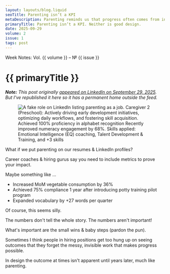 ```yaml
---
layout: layouts/blog.liquid
seoTitle: Parenting isn’t a KPI
metaDescription: Parenting reminds us that progress often comes from invisible work, and why metrics don’t tell the whole story.
primaryTitle: Parenting isn’t a KPI. Neither is good design.
date: 2025-09-29
volume: 2
issue: 1
tags: post
---
```


<span class="small-text-16 eyebrow">Week Notes: Vol. {{ volume }} &ndash; &numero; {{ issue }}</span>

# {{ primaryTitle }}

_**Note:** This post originally <a href="https://www.linkedin.com/posts/rcyou_parenting-hiring-metrics-activity-7378514284210941952-aMmC" target="_blank">appeared on LinkedIn on September 29, 2025</a>. But I've republished it here so it has a permanent home outside the feed._

<figure class="large spacing-top">
    <img class="border" src="{{'/images/blog/parenting-metrics.jpg' | url }}" alt="A fake role on LinkedIn listing parenting as a job. Caregiver 2 (Preschool): Actively driving early development initiatives, optimizing daily workflows, and fostering skill acquisition. Achieved 100% proficiency in alphabet recognition Recently improved numeracy engagement by 68%. Skills applied: Emotional Intelligence (EQ) coaching, Talent Development & Training, and +3 skills">
</figure>

What if we put parenting on our resumes & LinkedIn profiles?

Career coaches &amp; hiring gurus say you need to include metrics to prove your impact.

Maybe something like …

- Increased MoM vegetable consumption by 36%
- Achieved 75% compliance 1 year after introducing potty training pilot program
- Expanded vocabulary by +27 words per quarter

Of course, this seems silly.

The numbers don't tell the whole story. The numbers aren't important!

What's important are the small wins &amp; baby steps (pardon the pun).

Sometimes I think people in hiring positions get too hung up on seeing outcomes that they forget the messy, invisible work that makes progress possible.

In design the outcome at times isn't apparent until years later, much like parenting.